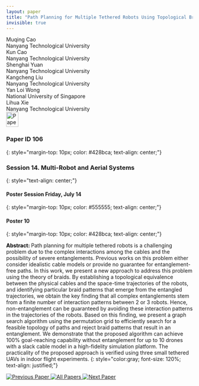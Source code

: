 ```yaml
---
layout: paper
title: "Path Planning for Multiple Tethered Robots Using Topological Braids"
invisible: true
---
```

<div class="paper-authors">
<div class="paper-author-box">
    <div class="paper-author-name">Muqing Cao</div>
    <div class="paper-author-uni">Nanyang Technological University</div>
</div>
<div class="paper-author-box">
    <div class="paper-author-name">Kun Cao</div>
    <div class="paper-author-uni">Nanyang Technological University</div>
</div>
<div class="paper-author-box">
    <div class="paper-author-name">Shenghai Yuan</div>
    <div class="paper-author-uni">Nanyang Technological University</div>
</div>
<div class="paper-author-box">
    <div class="paper-author-name">Kangcheng Liu</div>
    <div class="paper-author-uni">Nanyang Technological University	</div>
</div>
<div class="paper-author-box">
    <div class="paper-author-name">Yan Loi Wong</div>
    <div class="paper-author-uni">National University of Singapore</div>
</div>
<div class="paper-author-box">
    <div class="paper-author-name">Lihua Xie</div>
    <div class="paper-author-uni">Nanyang Technological University</div>
</div>

</div><div class="paper-pdf">
<div> <a href="http://www.roboticsproceedings.org/rss19/p106.pdf"><img src="{{ site.baseurl }}/images/paper_link.png" alt="Paper Website" width = "33"  height = "40"/></a> </div>
</div>

### Paper ID 106
{: style="margin-top: 10px; color: #428bca; text-align: center;"}

### Session 14. Multi-Robot and Aerial Systems
{: style="text-align: center;"}

#### Poster Session Friday, July 14
{: style="margin-top: 10px; color: #555555; text-align: center;"}

#### Poster 10
{: style="margin-top: 10px; color: #428bca; text-align: center;"}

<b style="color: black;">Abstract: </b>Path planning for multiple tethered robots is a challenging problem due to the complex interactions among the cables and the possibility of severe entanglements. Previous works on this problem either consider idealistic cable models or provide no guarantee for entanglement-free paths. In this work, we present a new approach to address this problem using the theory of braids. By establishing a topological equivalence between the physical cables and the space-time trajectories of the robots, and identifying particular braid patterns that emerge from the entangled trajectories, we obtain the key finding that all complex entanglements stem from a finite number of interaction patterns between 2 or 3 robots. Hence, non-entanglement can be guaranteed by avoiding these interaction patterns in the trajectories of the robots. Based on this finding, we present a graph search algorithm using the permutation grid to efficiently search for a feasible topology of paths and reject braid patterns that result in an entanglement. 
We demonstrate that the proposed algorithm can achieve 100% goal-reaching capability without entanglement for up to 10 drones with a slack cable model in a high-fidelity simulation platform.
The practicality of the proposed approach is verified using three small tethered UAVs in indoor flight experiments.
{: style="color:gray; font-size: 120%; text-align: justified;"}


<div class="paper-menu">
<a href="{{ site.baseurl }}/program/papers/105/"> <img src="{{ site.baseurl }}/images/previous_paper_icon.png" alt="Previous Paper" title="Previous Paper"/> </a>
<a href="{{ site.baseurl }}/program/papers"><img src="{{ site.baseurl }}/images/overview_icon.png" alt="All Papers" title="All Papers"/> </a>
<a href="{{ site.baseurl }}/program/papers/107/"> <img src="{{ site.baseurl }}/images/next_paper_icon.png" alt="Next Paper" title="Next Paper"/> </a>

</div>
